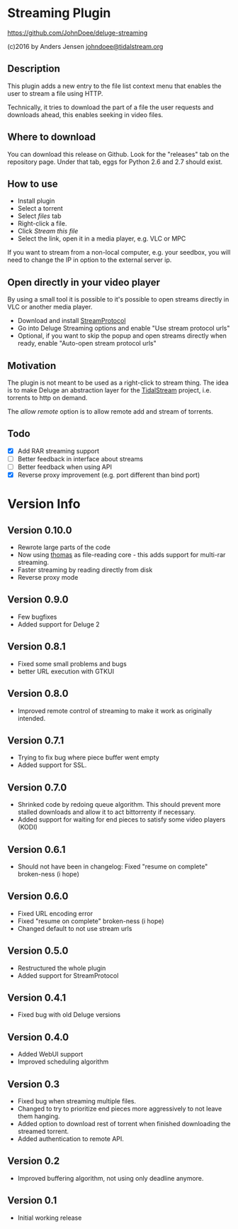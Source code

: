 # Streaming Plugin
https://github.com/JohnDoee/deluge-streaming

(c)2016 by Anders Jensen <johndoee@tidalstream.org>

## Description

This plugin adds a new entry to the file list context menu that enables
the user to stream a file using HTTP.

Technically, it tries to download the part of a file the user requests and
downloads ahead, this enables seeking in video files.

## Where to download

You can download this release on Github. Look for the "releases" tab on the repository page.
Under that tab, eggs for Python 2.6 and 2.7 should exist.

## How to use

* Install plugin
* Select a torrent
* Select _files_ tab
* Right-click a file.
* Click _Stream this file_
* Select the link, open it in a media player, e.g. VLC or MPC

If you want to stream from a non-local computer, e.g. your seedbox, you will need to change the IP in option to the external server ip.

## Open directly in your video player

By using a small tool it is possible to it's possible to open streams directly in VLC or another media player.

* Download and install [StreamProtocol](http://streamprotocol.tidalstream.org/)
* Go into Deluge Streaming options and enable "Use stream protocol urls"
* Optional, if you want to skip the popup and open streams directly when ready, enable "Auto-open stream protocol urls"

## Motivation

The plugin is not meant to be used as a right-click to stream thing. The idea is to
make Deluge an abstraction layer for the [TidalStream](http://www.tidalstream.org/) project, i.e. torrents to http on demand.

The _allow remote_ option is to allow remote add and stream of torrents.

## Todo

* [x] Add RAR streaming support
* [ ] Better feedback in interface about streams
* [ ] Better feedback when using API
* [x] Reverse proxy improvement (e.g. port different than bind port)

# Version Info

## Version 0.10.0
* Rewrote large parts of the code
* Now using [thomas](https://github.com/JohnDoee/thomas) as file-reading core - this adds support for multi-rar streaming.
* Faster streaming by reading directly from disk
* Reverse proxy mode

## Version 0.9.0
* Few bugfixes
* Added support for Deluge 2

## Version 0.8.1
* Fixed some small problems and bugs
* better URL execution with GTKUI

## Version 0.8.0
* Improved remote control of streaming to make it work as originally intended.

## Version 0.7.1
* Trying to fix bug where piece buffer went empty
* Added support for SSL.

## Version 0.7.0
* Shrinked code by redoing queue algorithm. This should prevent more stalled downloads and allow it to act bittorrenty if necessary.
* Added support for waiting for end pieces to satisfy some video players (KODI)

## Version 0.6.1
* Should not have been in changelog: Fixed "resume on complete" broken-ness (i hope)

## Version 0.6.0
* Fixed URL encoding error
* Fixed "resume on complete" broken-ness (i hope)
* Changed default to not use stream urls

## Version 0.5.0
* Restructured the whole plugin
* Added support for StreamProtocol

## Version 0.4.1
* Fixed bug with old Deluge versions

## Version 0.4.0
* Added WebUI support
* Improved scheduling algorithm

## Version 0.3
* Fixed bug when streaming multiple files.
* Changed to try to prioritize end pieces more aggressively to not leave them hanging.
* Added option to download rest of torrent when finished downloading the streamed torrent.
* Added authentication to remote API.

## Version 0.2
* Improved buffering algorithm, not using only deadline anymore.

## Version 0.1
* Initial working release
